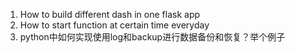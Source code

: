 1. How to build different dash in one flask app
2. How to start function at certain time everyday
3. python中如何实现使用log和backup进行数据备份和恢复？举个例子